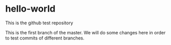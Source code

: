 # hello-world
This is the github test repository

This is the first branch of the master. We will do some changes here in order to test commits of different branches.
